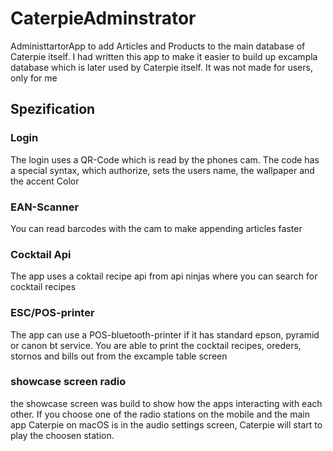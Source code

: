 # CaterpieAdminstrator
 AdministtartorApp to add Articles and Products to the main database of Caterpie itself.
 I had written this app to make it easier to build up excampla database which is later used by
 Caterpie itself. It was not made for users, only for me

## Spezification

### Login

 The login uses a QR-Code which is read by the phones cam. The code has a special syntax, which
 authorize, sets the users name, the wallpaper and the accent Color


### EAN-Scanner

You can read barcodes with the cam to make appending articles faster

### Cocktail Api

The app uses a coktail recipe api from api ninjas where you can search for cocktail recipes

### ESC/POS-printer

The app can use a POS-bluetooth-printer if it has standard epson, pyramid or canon bt service.
You are able to print the cocktail recipes, oreders, stornos and bills out from the excample table screen

### showcase screen radio

the showcase screen was build to show how the apps interacting with each other. If you choose one of the radio
stations on the mobile and the main app Caterpie on macOS is in the audio settings screen, Caterpie will start
to play the choosen station.


